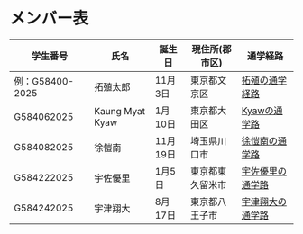 # メンバー表

|学生番号|氏名|誕生日|現住所(郡市区)|通学経路|
|---|---|---|---|---|
|例：G58400-2025|拓殖太郎|11月3日|東京都文京区|[拓殖の通学経路](route00.md)|
|G584062025|Kaung Myat Kyaw |1月10日 | 東京都大田区| [Kyawの通学路](route01.md)|
|G584082025|徐愷南|11月19日|埼玉県川口市 | [徐愷南の通学路 ](route02.md)|
|G584222025|宇佐優里|1月5日|東京都東久留米市| [宇佐優里の通学路](route03.md)|
|G584242025|宇津翔大|8月17日 | 東京都八王子市| [宇津翔大の通学路](route04.md)|
